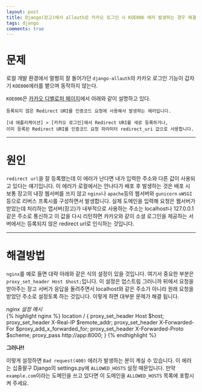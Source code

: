 ```yaml
---
layout: post
title: Django(장고)에서 allauth로 카카오 로그인 시 KOE006 에러 발생하는 경우 해결 방법
tags: django
comments: true
---
```


# 문제

로컬 개발 환경에서 멀쩡히 잘 돌어가던 `django-allauth`의 카카오 로그인 기능이 갑자기 `KOE006`에러를 뱉으며 동작하지 않는다.  

`KOE006`은 [카카오 디벨로퍼 페이지](https://developers.kakao.com/docs/latest/ko/kakaologin/trouble-shooting)에서 아래와 같이 설명하고 있다.  

```
등록되지 않은 Redirect URI를 인증코드 요청에 사용해서 발생하는 에러입니다.  

[내 애플리케이션] > [카카오 로그인]에서 Redirect URI를 새로 등록하거나,
이미 등록된 Redirect URI를 인증코드 요청 파라미터 redirect_uri 값으로 사용합니다.
```

---

# 원인

`redirect url`을 잘 등록했는데 이 에러가 난다면 내가 입력한 주소와 다른 값이 사용되고 있다는 얘기입니다. 이 에러가 로컬에서는 안나다가 배포 후 발생하는 것은 배포 시 보통 장고의 내장 웹서버를 쓰지 않고 `nginx`나 `apache`등의 웹서버와 `gunicorn` `uWSGI` 등으로 리버스 프록시를 구성하면서 발생합니다. 실제 도메인을 입력해 요청은 웹서버가 받았는데 처리하는 앱서버(장고)가 내부적으로 사용하는 주소는 localhost나 127.0.0.1같은 주소로 통신하고 이 값을 다시 리턴하면 카카오와 같이 소셜 로그인을 제공하는 서버에서는 등록되지 않은 redirect url로 인식하는 것입니다.  

---

# 해결방법
`nginx`를 예로 들면 대략 아래와 같은 식의 설정이 있을 것입니다. 여기서 중요한 부분은 `proxy_set_header Host $host;`입니다. 이 설정은 업스트림 그러니까 뒤에서 요청을 받아주는 장고 서버가 응답을 돌려주면서 localhost와 같은 주소가 아니라 원래 요청을 받았던 주소로 설정토록 하는 것입니다. 이렇게 하면 대부분 문제가 해결 됩니다.  

*nginx 설정 예시*   
{% highlight nginx %}
location / {
    proxy_set_header Host $host;
    proxy_set_header X-Real-IP $remote_addr;
    proxy_set_header X-Forwarded-For $proxy_add_x_forwarded_for;
    proxy_set_header X-Forwarded-Proto $scheme;
    proxy_pass http://app:8000;
}
{% endhighlight %}

**그러나!!**  

이렇게 설정하면 `Bad request(400)` 에러가 발생하는 분이 계실 수 있습니다. 이 에러는 십중팔구 Django의 settings.py에 `ALLOWED_HOSTS` 설정 때문입니다. 만약 `example.com`이라는 도메인을 쓰고 있다면 이 도메인을 `ALLOWED_HOSTS` 목록에 포함시켜 주세요.  

